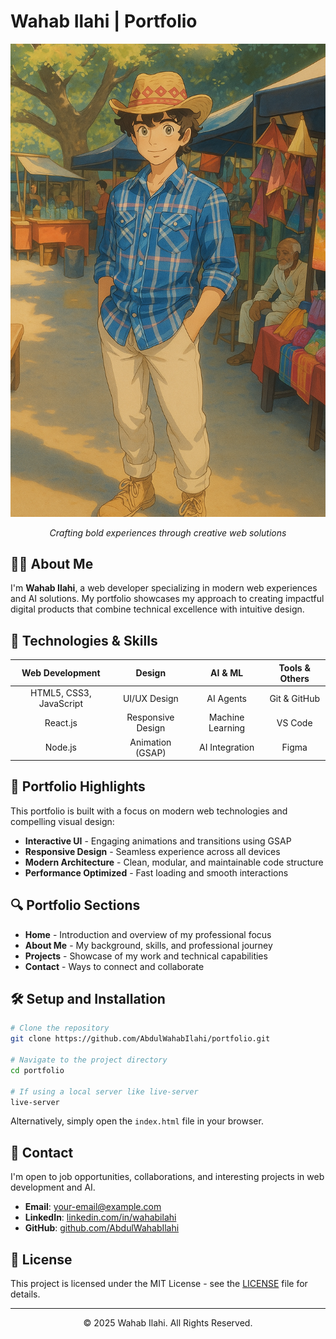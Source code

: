 # Wahab Ilahi | Portfolio

<div align="center">
  <img src="landingPage/img/5.jpeg" alt="Portfolio Banner" width="600">
  <p><i>Crafting bold experiences through creative web solutions</i></p>
</div>

## 👨‍💻 About Me

I'm **Wahab Ilahi**, a web developer specializing in modern web experiences and AI solutions. My portfolio showcases my approach to creating impactful digital products that combine technical excellence with intuitive design.

## 🚀 Technologies & Skills

<div align="center">

| **Web Development** | **Design** | **AI & ML** | **Tools & Others** |
|:------------------:|:----------:|:-----------:|:-------------------:|
| HTML5, CSS3, JavaScript | UI/UX Design | AI Agents | Git & GitHub |
| React.js | Responsive Design | Machine Learning | VS Code |
| Node.js | Animation (GSAP) | AI Integration | Figma |

</div>

## 🌟 Portfolio Highlights

This portfolio is built with a focus on modern web technologies and compelling visual design:

- **Interactive UI** - Engaging animations and transitions using GSAP
- **Responsive Design** - Seamless experience across all devices
- **Modern Architecture** - Clean, modular, and maintainable code structure
- **Performance Optimized** - Fast loading and smooth interactions

## 🔍 Portfolio Sections

- **Home** - Introduction and overview of my professional focus
- **About Me** - My background, skills, and professional journey
- **Projects** - Showcase of my work and technical capabilities
- **Contact** - Ways to connect and collaborate

## 🛠️ Setup and Installation

```bash
# Clone the repository
git clone https://github.com/AbdulWahabIlahi/portfolio.git

# Navigate to the project directory
cd portfolio

# If using a local server like live-server
live-server
```

Alternatively, simply open the `index.html` file in your browser.

## 📱 Contact

I'm open to job opportunities, collaborations, and interesting projects in web development and AI.

- **Email**: [your-email@example.com](mailto:ilahiwahab@gmail.com)
- **LinkedIn**: [linkedin.com/in/wahabilahi](https://linkedin.com/in/wahabilahi)
- **GitHub**: [github.com/AbdulWahabIlahi](https://github.com/AbdulWahabIlahi)

## 📝 License

This project is licensed under the MIT License - see the [LICENSE](LICENSE) file for details.

---

<div align="center">
  <p>© 2025 Wahab Ilahi. All Rights Reserved.</p>
</div>
